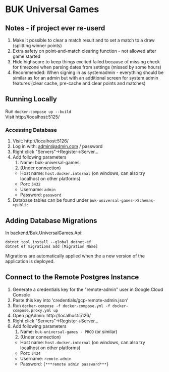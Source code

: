 # BUK Universal Games

## Notes - if project ever re-userd

1. Make it possible to clear a match result and to set a match to a draw (splitting winner points)
2. Extra safety on point-and-match clearing function - not allowed after game started
3. Hide highscore to keep things excited failed because of missing check for timezone when parsing dates from settings (missed by some hours)
3. Recommended: When signing in as systemadmin - everything should be similar as for an admin but with an additional screen for system admin features (clear cache, pre-cache and clear points and matches)

## Running Locally

Run `docker-compose up --build`  
Visit http://localhost:5125/

### Accessing Database

1. Visit: http://localhost:5126/
2. Log in with: admin@admin.com / password
3. Right click "Servers"->Register->Server...
4. Add following parameters
   1. Name: buk-universal-games
   2. (Under connection)
     * Host name: `host.docker.internal` (on windows, can also try localhost on other platforms)
     * Port: `5432`
     * Username: `admin`
     * Password: `password`
5. Database tables can be found under `buk-universal-games->Schemas->public`

## Adding Database Migrations

In backend/Buk.UniversalGames.Api:

`dotnet tool install --global dotnet-ef`  
`dotnet ef migrations add [Migration Name]`

Migrations are automatically applied when the a new version of the application is deployed.

## Connect to the Remote Postgres Instance

1. Generate a credentials key for the "remote-admin" user in Google Cloud Console
2. Paste this key into 'credentials/gcp-remote-admin.json'
3. Run `docker-compose -f docker-compose.yml -f docker-compose.proxy.yml up`
4. Open pgAdmin: http://localhost:5126/
5. Right click "Servers"->Register->Server...
6. Add following parameters
   1. Name: `buk-universal-games - PROD` (or similar)
   2. (Under connection)
     * Host name: `host.docker.internal` (on windows, can also try localhost on other platforms)
     * Port: `5434`
     * Username: `remote-admin`
     * Password: `{***remote admin password***}`
